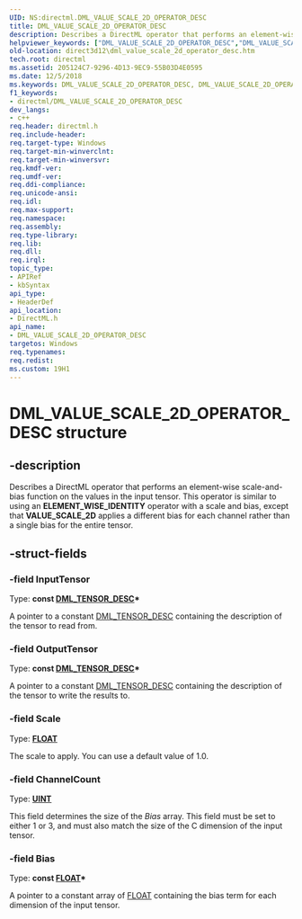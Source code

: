 ```yaml
---
UID: NS:directml.DML_VALUE_SCALE_2D_OPERATOR_DESC
title: DML_VALUE_SCALE_2D_OPERATOR_DESC
description: Describes a DirectML operator that performs an element-wise scale-and-bias function on the values in the input tensor.
helpviewer_keywords: ["DML_VALUE_SCALE_2D_OPERATOR_DESC","DML_VALUE_SCALE_2D_OPERATOR_DESC structure","direct3d12.dml_value_scale_2d_operator_desc","directml/DML_VALUE_SCALE_2D_OPERATOR_DESC"]
old-location: direct3d12\dml_value_scale_2d_operator_desc.htm
tech.root: directml
ms.assetid: 205124C7-9296-4D13-9EC9-55B03D4E0595
ms.date: 12/5/2018
ms.keywords: DML_VALUE_SCALE_2D_OPERATOR_DESC, DML_VALUE_SCALE_2D_OPERATOR_DESC structure, direct3d12.dml_value_scale_2d_operator_desc, directml/DML_VALUE_SCALE_2D_OPERATOR_DESC
f1_keywords:
- directml/DML_VALUE_SCALE_2D_OPERATOR_DESC
dev_langs:
- c++
req.header: directml.h
req.include-header: 
req.target-type: Windows
req.target-min-winverclnt: 
req.target-min-winversvr: 
req.kmdf-ver: 
req.umdf-ver: 
req.ddi-compliance: 
req.unicode-ansi: 
req.idl: 
req.max-support: 
req.namespace: 
req.assembly: 
req.type-library: 
req.lib: 
req.dll: 
req.irql: 
topic_type:
- APIRef
- kbSyntax
api_type:
- HeaderDef
api_location:
- DirectML.h
api_name:
- DML_VALUE_SCALE_2D_OPERATOR_DESC
targetos: Windows
req.typenames: 
req.redist: 
ms.custom: 19H1
---
```


# DML_VALUE_SCALE_2D_OPERATOR_DESC structure


## -description






Describes a DirectML operator that performs an element-wise scale-and-bias function on the values in the input tensor. This operator is similar to using an **ELEMENT_WISE_IDENTITY** operator with a scale and bias, except that **VALUE_SCALE_2D** applies a different bias for each channel rather than a single bias for the entire tensor.


## -struct-fields




### -field InputTensor

Type: **const [DML_TENSOR_DESC](/windows/desktop/api/directml/ns-directml-dml_tensor_desc)\***

A pointer to a constant [DML_TENSOR_DESC](/windows/desktop/api/directml/ns-directml-dml_tensor_desc) containing the description of the tensor to read from.


### -field OutputTensor

Type: **const [DML_TENSOR_DESC](/windows/desktop/api/directml/ns-directml-dml_tensor_desc)\***

A pointer to a constant [DML_TENSOR_DESC](/windows/desktop/api/directml/ns-directml-dml_tensor_desc) containing the description of the tensor to write the results to.


### -field Scale

Type: <b><a href="https://docs.microsoft.com/windows/desktop/WinProg/windows-data-types">FLOAT</a></b>

The scale to apply. You can use a default value of 1.0.


### -field ChannelCount

Type: [**UINT**](/windows/desktop/winprog/windows-data-types)

This field determines the size of the <i>Bias</i> array. This field must be set to either 1 or 3, and must also match the size of the C dimension of the input tensor.


### -field Bias

Type: <b>const <a href="https://docs.microsoft.com/windows/desktop/WinProg/windows-data-types">FLOAT</a>*</b>

A pointer to a constant array of <a href="https://docs.microsoft.com/windows/desktop/WinProg/windows-data-types">FLOAT</a> containing the bias term for each dimension of the input tensor.

